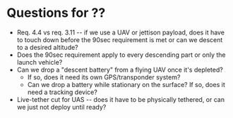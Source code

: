 # Questions for ??

* Req. 4.4 vs req. 3.11 -- if we use a UAV or jettison payload, does it have to touch down before
  the 90sec requirement is met or can we descent to a desired altitude?
* Does the 90sec requirement apply to every descending part or only the launch vehicle?
* Can we drop a "descent battery" from a flying UAV once it's depleted?
  - If so, does it need its own GPS/transponder system?
  - Can we drop a battery while stationary on the surface?  If so, does it need a tracking device?
* Live-tether cut for UAS -- does it have to be physically tethered, or can we just not deploy until ready?
